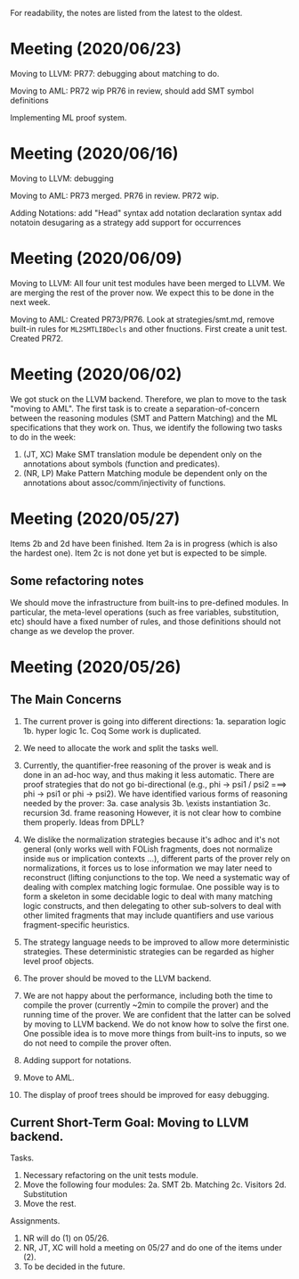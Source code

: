 For readability, the notes are listed from the latest to the oldest. 

# Meeting (2020/06/23)

Moving to LLVM:
  PR77: debugging about matching to do. 

Moving to AML:
  PR72 wip
  PR76 in review, should add SMT symbol definitions
  
Implementing ML proof system. 

# Meeting (2020/06/16)

Moving to LLVM:
  debugging

Moving to AML:
  PR73 merged. PR76 in review. 
  PR72 wip. 

Adding Notations:
  add "Head" syntax
  add notation declaration syntax
  add notatoin desugaring as a strategy
  add support for occurrences
  
# Meeting (2020/06/09)

Moving to LLVM:
  All four unit test modules have been merged to LLVM. We are merging the rest of the prover now. We expect this to be done in the next week. 
  
Moving to AML:
  Created PR73/PR76. Look at strategies/smt.md, remove built-in rules for `ML2SMTLIBDecls` and other fnuctions. First create a unit test. 
  Created PR72. 

# Meeting (2020/06/02)

We got stuck on the LLVM backend. Therefore, we plan to move to the task "moving to AML". The first task is to create a separation-of-concern between the reasoning modules (SMT and Pattern Matching) and the ML specifications that they work on. Thus, we identify the following two tasks to do in the week:
1. (JT, XC) Make SMT translation module be dependent only on the annotations about symbols (function and predicates).
2. (NR, LP) Make Pattern Matching module be dependent only on the annotations about assoc/comm/injectivity of functions. 

# Meeting (2020/05/27)

Items 2b and 2d have been finished. Item 2a is in progress (which is also the hardest one). Item 2c is not done yet but is expected to be simple.

Some refactoring notes
----------------------------

We should move the infrastructure from built-ins to pre-defined modules. In particular, the meta-level operations (such as free variables, substitution, etc) should have a fixed number of rules, and those definitions should not change as we develop the prover.


# Meeting (2020/05/26)

The Main Concerns
-----------------------

1. The current prover is going into different directions:
   1a. separation logic
   1b. hyper logic
   1c. Coq
   Some work is duplicated.

2. We need to allocate the work and split the tasks well.

3. Currently, the quantifier-free reasoning of the prover is weak and is done in an ad-hoc way, and thus making it less automatic. There are proof strategies that do not go bi-directional (e.g., phi -> psi1 \/ psi2 ===> phi -> psi1 or phi -> psi2). We have identified various forms of reasoning needed by the prover:
   3a. case analysis
   3b. \exists instantiation
   3c. recursion
   3d. frame reasoning
   However, it is not clear how to combine them properly. Ideas from DPLL?

4. We dislike the normalization strategies because it's adhoc and it's not general (only works well with FOLish fragments, does not normalize inside `mu`s or implication contexts ...), different parts of the prover rely on normalizations, it forces us to lose information we may later need to reconstruct (lifting conjunctions to the top. We need a systematic way of dealing with complex matching logic formulae. One possible way is to form a skeleton in some decidable logic to deal with many matching logic constructs, and then delegating to other sub-solvers to deal with other limited  fragments that may include quantifiers and use various fragment-specific heuristics.

5. The strategy language needs to be improved to allow more deterministic strategies. These deterministic strategies can be regarded as higher level proof objects. 

6. The prover should be moved to the LLVM backend.
  
7. We are not happy about the performance, including both the time to compile the prover (currently ~2min to compile the prover) and the running time of the prover. We are confident that the latter can be solved by moving to LLVM backend. We do not know how to solve the first one. One possible idea is to move more things from built-ins to inputs, so we do not need to compile the prover often. 

8. Adding support for notations.

9. Move to AML.

10. The display of proof trees should be improved for easy debugging. 


Current Short-Term Goal: Moving to LLVM backend.
------------------------------

Tasks.

1. Necessary refactoring on the unit tests module.
2. Move the following four modules:
   2a. SMT
   2b. Matching
   2c. Visitors
   2d. Substitution
3. Move the rest. 

Assignments.

1. NR will do (1) on 05/26.
2. NR, JT, XC will hold a meeting on 05/27 and do one of the items under (2).
3. To be decided in the future.
